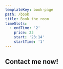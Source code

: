 ```yaml
---
templateKey: book-page
path: /book
title: Book the room
timeSlots:
  - endTime: '2'
    price: 23
    start: '23:14'
    startTime: '1'
---
```


## Contact me now!
